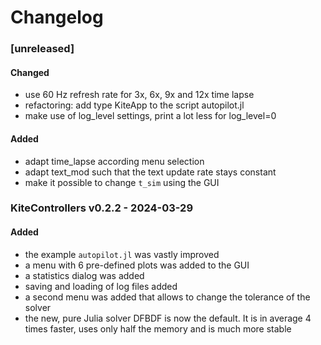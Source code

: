 # Changelog

### [unreleased]
#### Changed
- use 60 Hz refresh rate for 3x, 6x, 9x and 12x time lapse
- refactoring: add type KiteApp to the script autopilot.jl
- make use of log_level settings, print a lot less for log_level=0

#### Added
- adapt time_lapse according menu selection
- adapt text_mod such that the text update rate stays constant
- make it possible to change `t_sim` using the GUI

### KiteControllers v0.2.2 - 2024-03-29

#### Added
- the example `autopilot.jl` was vastly improved
- a menu with 6 pre-defined plots was added to the GUI
- a statistics dialog was added
- saving and loading of log files added
- a second menu was added that allows to change the tolerance of the solver
- the new, pure Julia solver DFBDF is now the default. It is in average 4 times faster, uses only half the memory and is much more stable
